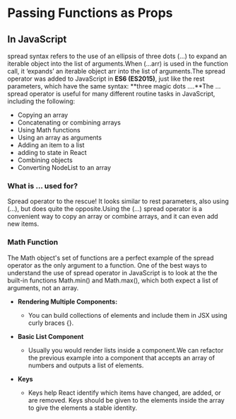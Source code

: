 # Passing Functions as Props

 ## In JavaScript 
 spread syntax refers to the use of an ellipsis of three dots (…) to expand an iterable object into the list of arguments.When (...arr) is used in the function call, it ‘expands’ an iterable object arr into the list of arguments.The spread operator was added to JavaScript in **ES6 (ES2015)**, just like the rest parameters, which have the same syntax: **three magic dots ….**The … spread operator is useful for many different routine tasks in JavaScript, including the following:
-  Copying an array
-  Concatenating or combining arrays
-  Using Math functions
-  Using an array as arguments
-  Adding an item to a list
-  adding to state in React
-  Combining objects
-  Converting NodeList to an array

### What is ... used for?
Spread operator to the rescue! It looks similar to rest parameters, also using (...), but does quite the opposite.Using the (…) spread operator is a convenient way to copy an array or combine arrays, and it can even add new items.


### Math Function 
The Math object's set of functions are a perfect example of the spread operator as the only argument to a function.
One of the best ways to understand the use of spread operator in JavaScript is to look at the the built-in functions Math.min() and Math.max(), which both expect a list of arguments, not an array.


- **Rendering Multiple Components:**
   - You can build collections of elements and include them in JSX using curly braces {}.

- **Basic List Component**
    - Usually you would render lists inside a component.We can refactor the previous example into a component that accepts an array of numbers and outputs a list of elements.   

- **Keys**
    - Keys help React identify which items have changed, are added, or are removed. Keys should be given to the elements inside the array to give the elements a stable identity.





